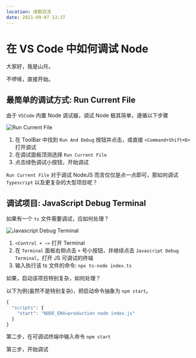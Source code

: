 ```yaml
---
location: 成都双流
date: 2021-09-07 13:37
---
```


# 在 VS Code 中如何调试 Node

大家好，我是山月。

不啰嗦，直接开始。

## 最简单的调试方式: Run Current File

由于 `VSCode` 内置 Node 调试器，调试 Node 极其简单，遵循以下步骤

![Run Current File](https://cdn.jsdelivr.net/gh/shfshanyue/assets@master/src/image.2gscriiq4i80.png)

1. 在 ToolBar 中找到 `Run And Debug` 按钮并点击，或直接 `<Command+Shift+D>` 打开调试
1. 在调试面板顶测选择 `Run Current File`
1. 点击绿色调试小按钮，开始调试

`Run Current File` 对于调试 NodeJS 而言仅仅是点一点即可，那如何调试 `Typescript` 以及更复杂的大型项目呢？

## 调试项目: JavaScript Debug Terminal

如果有一个 `ts` 文件需要调试，应如何处理？

![Javascript Debug Terminal](https://cdn.jsdelivr.net/gh/shfshanyue/assets@master/src/image.4dsek6k6zzs0.png)

1. `<Control + ~>` 打开 Terminal
2. 在 `Terminal` 面板右侧点击 `+` 号小按钮，并继续点击 `Javascript Debug Terminal`，打开 JS 可调试的终端
3. 输入执行该 ts 文件的命令: `npx ts-node index.ts`

如果，启动该项目特别复杂，如何处理？

以下为例(虽然不是特别复杂)，把启动命令抽象为 `npm start`。

``` js
{
  "scripts": {
    "start": "NODE_ENV=production node index.js"
  }
}
```

第二步，在可调试终端中输入命令 `npm start`

第三步，开始调试
